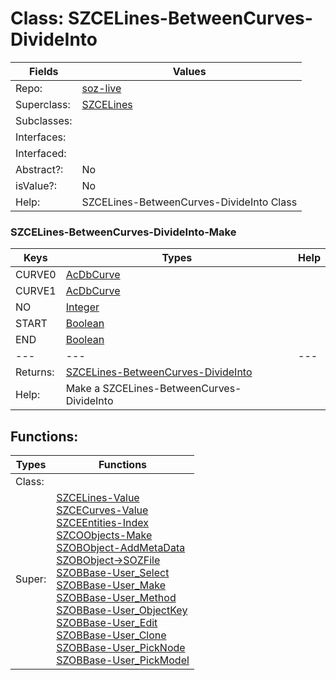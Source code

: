 
# Class:	SZCELines-BetweenCurves-DivideInto

| Fields | Values |
| --------- | --------- |
| Repo: | [soz-live](/repos/soz-live.html) |
| Superclass: | [SZCELines](SZCELines.html) |
| Subclasses: |  |
| Interfaces: |  |
| Interfaced: |  |
| Abstract?: | No |
| isValue?: | No |
| Help: | SZCELines-BetweenCurves-DivideInto Class |

### SZCELines-BetweenCurves-DivideInto-Make

| Keys | Types | Help |
| --------- | --------- | --------- |
| CURVE0 | [AcDbCurve](AcDbCurve.html) |  |
| CURVE1 | [AcDbCurve](AcDbCurve.html) |  |
| NO | [Integer](Integer.html) |  |
| START | [Boolean](Boolean.html) |  |
| END | [Boolean](Boolean.html) |  |
| --- | --- | --- |
| Returns: | [SZCELines-BetweenCurves-DivideInto](SZCELines-BetweenCurves-DivideInto.html) |
| Help: | Make a SZCELines-BetweenCurves-DivideInto |


## Functions:

| Types | Functions |
| --------- | --------- |
| Class: |  |
| Super: | [SZCELines-Value](SZCELines.html) <br> [SZCECurves-Value](SZCECurves.html) <br> [SZCEEntities-Index](SZCEEntities.html) <br> [SZCOObjects-Make](SZCOObjects.html) <br> [SZOBObject-AddMetaData](SZOBObject.html) <br> [SZOBObject->SOZFile](SZOBObject.html) <br> [SZOBBase-User_Select](SZOBBase.html) <br> [SZOBBase-User_Make](SZOBBase.html) <br> [SZOBBase-User_Method](SZOBBase.html) <br> [SZOBBase-User_ObjectKey](SZOBBase.html) <br> [SZOBBase-User_Edit](SZOBBase.html) <br> [SZOBBase-User_Clone](SZOBBase.html) <br> [SZOBBase-User_PickNode](SZOBBase.html) <br> [SZOBBase-User_PickModel](SZOBBase.html) |


